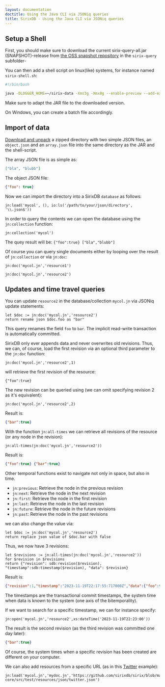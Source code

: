 ```yaml
---
layout: documentation
doctitle: Using the Java CLI via JSONiq queries
title: SirixDB - Using the Java CLI via JSONiq queries
---
```


## Setup a Shell
First, you should make sure to download the current sirix-query-all.jar (SNAPSHOT)-release from [the OSS snapshot repository](https://oss.sonatype.org/content/repositories/snapshots/io/sirix/) in the `sirix-query` subfolder-

You can then add a shell script on linux(like) systems, for instance named `sirix-shell.sh`:

```bash
#!/bin/bash

java -DLOGGER_HOME=~/sirix-data -Xms3g -Xmx8g --enable-preview --add-exports=java.base/jdk.internal.ref=ALL-UNNAMED --add-exports=java.base/sun.nio.ch=ALL-UNNAMED --add-exports=jdk.unsupported/sun.misc=ALL-UNNAMED --add-exports=jdk.compiler/com.sun.tools.javac.file=ALL-UNNAMED --add-opens=jdk.compiler/com.sun.tools.javac=ALL-UNNAMED --add-opens=java.base/java.lang=ALL-UNNAMED --add-opens=java.base/java.lang.reflect=ALL-UNNAMED --add-opens=java.base/java.io=ALL-UNNAMED --add-opens=java.base/java.util=ALL-UNNAMED -XX:+UseZGC -jar sirix-query-0.10.4-all.jar -iq
```

Make sure to adapt the JAR file to the downloaded version.

On Windows, you can create a batch file accordingly.

## Import of data
[Download and unpack](https://github.com/sirixdb/sirixdb.github.io/raw/master/files/json.tar.gz) a zipped directory with two simple JSON files, an `object.json` and an `array.json` file into the same directory as the JAR and the shell-script.

The array JSON file is as simple as:

```json
["bla", "blubb"]
```

The object JSON file:

```json
{"foo": true}
```

Now we can import the directory into a SirixDB `database` as follows:

```xquery
jn:load('mycol', (), io:ls('/path/to/your/json/directory', '\\.json$'))
```

In order to query the contents we can open the database using the `jn:collection` function:

```xquery
jn:collection('mycol')
```

The quey result will be: `{"foo":true} ["bla","blubb"]`

Of course you can query single documents either by looping over the result of `jn:collection` or via `jn:doc`:

```xquery
jn:doc('mycol.jn','resource1')
```

```xquery
jn:doc('mycol.jn','resource2')
```


## Updates and time travel queries

You can update `resource2` in the database/collection `mycol.jn` via JSONiq update statements:

```xquery
let $doc := jn:doc('mycol.jn','resource2')
return rename json $doc.foo as "bar"
```
This query renames the field `foo` to `bar`. The implicit read-write transaction is automatically committed.

SirixDB only ever appends data and never overwrites old revisions. Thus, we can, of course, load the first revision via an optional third parameter to the `jn:doc` function:

```xquery
jn:doc('mycol.jn','resource2',1)
```

will retrieve the first revision of the resource:

```
{"foo":true}
```

The new revision can be queried using (we can omit specifying revision 2 as it's equivalent):

```xquery
jn:doc('mycol.jn','resource2',2)
```

Result is:

```json
{"bar":true}
```

With the function `jn:all-times` we can retrieve all revisions of the resource (or any node in the revision):

```xquery
jn:all-times(jn:doc('mycol.jn','resource2'))
```

Result is:

```json
{"foo":true} {"bar":true}
```

Other temporal functions exist to navigate not only in space, but also in time.
- `jn:previous`: Retrieve the node in the previous revision
- `jn:next`: Retrieve the node in the next revision
- `jn:first`: Retrieve the node in the first revision
- `jn:last`: Retrieve the node in the last revision
- `jn:future`: Retrieve the node in the future revisions
- `jn:past`: Retrieve the node in the past revisions

we can also change the value via:

```xquery
let $doc := jn:doc('mycol.jn','resource2')
return replace json value of $doc.bar with false
```

Thus, we now have 3 revisions:

```xquery
let $revisions := jn:all-times(jn:doc('mycol.jn','resource2'))
for $revision in $revisions
return {"revision": sdb:revision($revision), "timestamp":sdb:timestamp($revision), "data": $revision}
```

Result is:

```json
{"revision":1,"timestamp":"2023-11-19T22:17:55:717000Z","data":{"foo":true}} {"revision":2,"timestamp":"2023-11-19T22:19:38:157000Z","data":{"bar":true}} {"revision":3,"timestamp":"2023-11-20T17:59:38:68000Z","data":{"bar":false}}
```

The timestamps are the transactional commit timestamps, the system time when data is known to the system (one axis of the bitemporality).

If we want to search for a specific timestamp, we can for instance specify:

```xquery
jn:open('mycol.jn','resource2',xs:dateTime('2023-11-19T22:23:00'))
```

The result is the second revision (as the third revision was committed one day later):

```json
{"bar":true}
```

Of course, the system times when a specific revision has been created are different on your computer.

We can also add resources from a specific URL (as in this [Twitter](https://github.com/sirixdb/sirix/blob/main/bundles/sirix-core/src/test/resources/json/twitter.json) example):

```xquery
jn:load('mycol.jn','mydoc.jn','https://github.com/sirixdb/sirix/blob/main/bundles/sirix-core/src/test/resources/json/twitter.json')
```
